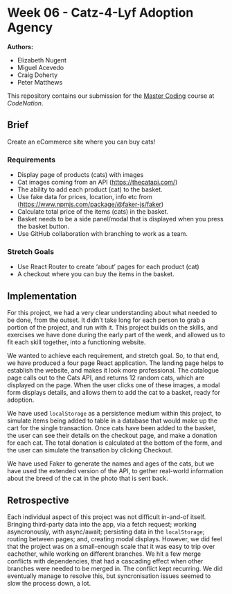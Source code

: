 # Week 06 - Catz-4-Lyf Adoption Agency

**Authors:**
 - Elizabeth Nugent
 - Miguel Acevedo 
 - Craig Doherty
 - Peter Matthews

This repository contains our submission for the [Master Coding](https://wearecodenation.com/2022/04/25/master-coding/) course at *CodeNation*.

## Brief

Create an eCommerce site where you can buy cats!

### Requirements

 - Display page of products (cats) with images
 - Cat images coming from an API (https://thecatapi.com/)
 - The ability to add each product (cat) to the basket.
 - Use fake data for prices, location, info etc from (https://www.npmjs.com/package/@faker-js/faker)
 - Calculate total price of the items (cats) in the basket.
 - Basket needs to be a side panel/modal that is displayed when you press the basket button.
 - Use GitHub collaboration with branching to work as a team.

### Stretch Goals

 - Use React Router to create ‘about’ pages for each product (cat)
 - A checkout where you can buy the items in the basket.

 ## Implementation

For this project, we had a very clear understanding about what needed to be done, from the outset. It didn't take long for each person to grab a portion of the project, and run with it. This project builds on the skills, and exercises we have done during the early part of the week, and allowed us to fit each skill together, into a functioning website.

We wanted to achieve each requirement, and stretch goal. So, to that end, we have produced a four page React application. The landing page helps to establish the website, and makes it look more professional. The *cat*alogue page calls out to the Cats API, and returns 12 random cats, which are displayed on the page. When the user clicks one of these images, a modal form displays details, and allows them to add the cat to a basket, ready for adoption.

We have used `localStorage` as a persistence medium within this project, to simulate items being added to table in a database that would make up the cart for the single transaction. Once cats have been added to the basket, the user can see their details on the checkout page, and make a donation for each cat. The total donation is calculated at the bottom of the form, and the user can simulate the transation by clicking Checkout.

We have used Faker to generate the names and ages of the cats, but we have used the extended version of the API, to gether real-world information about the breed of the cat in the photo that is sent back.
 
 ## Retrospective

 Each individual aspect of this project was not difficult in-and-of itself. Bringing third-party data into the app, via a fetch request; working asyncronously, with async/await; persisting data in the `localStorage`; routing between pages; and, creating modal displays. However, we did feel that the project was on a small-enough scale that it was easy to trip over eachother, while working on different branches. We hit a few merge conflicts with dependencies, that had a cascading effect when other branches were needed to be merged in. The conflict kept recurring. We did eventually manage to resolve this, but syncronisation issues seemed to slow the process down, a lot.